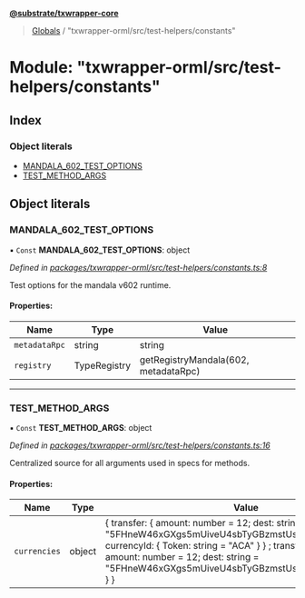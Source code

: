 **[@substrate/txwrapper-core](../README.md)**

> [Globals](../globals.md) / "txwrapper-orml/src/test-helpers/constants"

# Module: "txwrapper-orml/src/test-helpers/constants"

## Index

### Object literals

* [MANDALA\_602\_TEST\_OPTIONS](_txwrapper_orml_src_test_helpers_constants_.md#mandala_602_test_options)
* [TEST\_METHOD\_ARGS](_txwrapper_orml_src_test_helpers_constants_.md#test_method_args)

## Object literals

### MANDALA\_602\_TEST\_OPTIONS

▪ `Const` **MANDALA\_602\_TEST\_OPTIONS**: object

*Defined in [packages/txwrapper-orml/src/test-helpers/constants.ts:8](https://github.com/paritytech/txwrapper-core/blob/33adddf/packages/txwrapper-orml/src/test-helpers/constants.ts#L8)*

Test options for the mandala v602 runtime.

#### Properties:

Name | Type | Value |
------ | ------ | ------ |
`metadataRpc` | string | string |
`registry` | TypeRegistry | getRegistryMandala(602, metadataRpc) |

___

### TEST\_METHOD\_ARGS

▪ `Const` **TEST\_METHOD\_ARGS**: object

*Defined in [packages/txwrapper-orml/src/test-helpers/constants.ts:16](https://github.com/paritytech/txwrapper-core/blob/33adddf/packages/txwrapper-orml/src/test-helpers/constants.ts#L16)*

Centralized source for all arguments used in specs for methods.

#### Properties:

Name | Type | Value |
------ | ------ | ------ |
`currencies` | object | { transfer: { amount: number = 12; dest: string = "5FHneW46xGXgs5mUiveU4sbTyGBzmstUspZC92UhjJM694ty"; currencyId: { Token: string = "ACA" }  } ; transferNativeCurrency: { amount: number = 12; dest: string = "5FHneW46xGXgs5mUiveU4sbTyGBzmstUspZC92UhjJM694ty" }  } |
